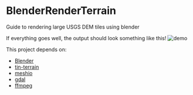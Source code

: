 # BlenderRenderTerrain
Guide to rendering large USGS DEM tiles using blender

If everything goes well, the output should look something like this!
![demo](demo.gif)

This project depends on:
* [Blender](https://www.blender.org/)
* [tin-terrain](https://github.com/heremaps/tin-terrain)
* [meshio](https://github.com/nschloe/meshio)
* [gdal](https://gdal.org/)
* [ffmpeg](https://ffmpeg.org/)
